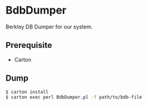 # BdbDumper
Berkley DB Dumper for our system.

## Prerequisite
- Carton

## Dump
```sh
$ carton install
$ carton exec perl BdbDumper.pl -f path/to/bdb-file
```

